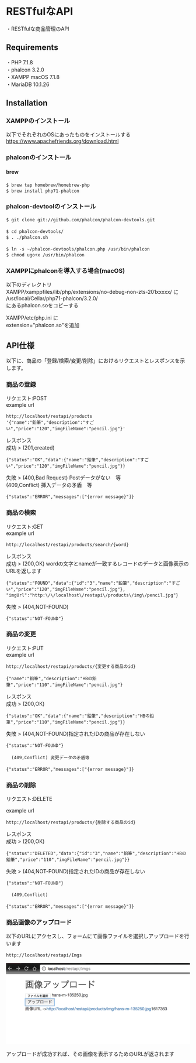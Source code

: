 # RESTfulなAPI

・RESTfulな商品管理のAPI

## Requirements


・PHP      7.1.8  
・phalcon  3.2.0  
・XAMPP    macOS 7.1.8  
・MariaDB  10.1.26  


## Installation
### XAMPPのインストール
以下でそれぞれのOSにあったものをインストールする
https://www.apachefriends.org/download.html  

### phalconのインストール

#### brew  


    $ brew tap homebrew/homebrew-php  
    $ brew install php71-phalcon  


### phalcon-devtoolのインストール


    $ git clone git://github.com/phalcon/phalcon-devtools.git  

    $ cd phalcon-devtools/  
    $ . ./phalcon.sh  

    $ ln -s ~/phalcon-devtools/phalcon.php /usr/bin/phalcon  
    $ chmod ugo+x /usr/bin/phalcon  


### XAMPPにphalconを導入する場合(macOS)

以下のディレクトリ  
XAMPP/xamppfiles/lib/php/extensions/no-debug-non-zts-201xxxxx/ に  
/usr/local/Cellar/php71-phalcon/3.2.0/  
にあるphalcon.soをコピーする  

XAMPP/etc/php.ini に  
extension="phalcon.so"を追加  


## API仕様

以下に、商品の「登録/検索/変更/削除」におけるリクエストとレスポンスを示します。



### 商品の登録
リクエスト:POST  
example url  

    http://localhost/restapi/products
    '{"name":"鉛筆","description":"すごい","price":"120","imgFileName":"pencil.jpg"}'


レスポンス  
成功 > (201,created)  

    {"status":"OK","data":{"name":"鉛筆","description":"すごい","price":"120","imgFileName":"pencil.jpg"}}


失敗 > (400,Bad Request) Postデータがない　等  
      (409,Conflict)  挿入データの矛盾　等  

    {"status":"ERROR","messages":["{error message}"]}



### 商品の検索
リクエスト:GET  
example url  

    http://localhost/restapi/products/search/{word}  


レスポンス  
成功 > (200,OK) wordの文字とnameが一致するレコードのデータと画像表示のURLを返します



    {"status":"FOUND","data":{"id":"3","name":"鉛筆","description":"すごい","price":"120","imgFileName":"pencil.jpg"},
    "imgUrl":"http:\/\/localhost\/restapi\/products\/img\/pencil.jpg"}


失敗 > (404,NOT-FOUND)  

    {"status":"NOT-FOUND"}



### 商品の変更
リクエスト:PUT  
example url  

    http://localhost/restapi/products/{変更する商品のid}  

    {"name":"鉛筆","description":"HBの鉛筆","price":"110","imgFileName":"pencil.jpg"}


レスポンス  
成功 > (200,OK)

    {"status":"OK","data":{"name":"鉛筆","description":"HBの鉛筆","price":"110","imgFileName":"pencil.jpg"}}


失敗 > (404,NOT-FOUND)指定されたIDの商品が存在しない

    {"status":"NOT-FOUND"}

      (409,Conflict) 変更データの矛盾等

    {"status":"ERROR","messages":["{error message}"]}



### 商品の削除
リクエスト:DELETE  

example url  

    http://localhost/restapi/products/{削除する商品のid}  

レスポンス  
成功 > (200,OK)

    {"status":"DELETED","data":{"id":"3","name":"鉛筆","description":"HBの鉛筆","price":"110","imgFileName":"pencil.jpg"}}


失敗 > (404,NOT-FOUND)指定されたIDの商品が存在しない

    {"status":"NOT-FOUND"}

      (409,Conflict)

    {"status":"ERROR","messages":["{error message}"]}


### 商品画像のアップロード

  以下のURLにアクセスし、フォームにて画像ファイルを選択しアップロードを行います

    http://localhost/restapi/Imgs  

  ![画像アップロードページ](https://github.com/N-takumi/Task1_RESTfulAPI/blob/master/description_IMG/upload.png)


  アップロードが成功すれば、その画像を表示するためのURLが返されます
